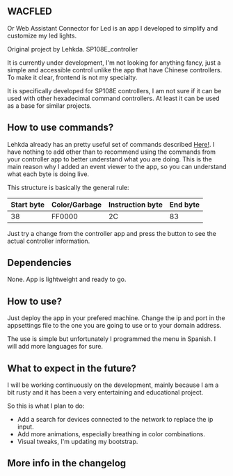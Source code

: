 
## WACFLED

Or Web Assistant Connector for Led is an app I developed to simplify and customize my led lights.

Original project by Lehkda. SP108E_controller

It is currently under development, I'm not looking for anything fancy, just a simple and accessible control unlike the app that have Chinese controllers. To make it clear, frontend is not my specialty.

It is specifically developed for SP108E controllers, I am not sure if it can be used with other hexadecimal command controllers. At least it can be used as a base for similar projects.

## How to use commands?

Lehkda already has an pretty useful set of commands described [Here!](https://github.com/Lehkeda/SP108E_controller/blob/6fe9bed8b593c9bf5cbd25f9f8d585a5c7e32e26/README.md).
I have nothing to add other than to recommend using the commands from your controller app to better understand what you are doing. This is the main reason why I added an event viewer to the app, so you can understand what each byte is doing live.

This structure is basically the general rule:

| Start byte | Color/Garbage | Instruction byte | End byte |
|--|--|--|--|
| 38 | FF0000 | 2C | 83 |

Just try a change from the controller app and press the button to see the actual controller information.

## Dependencies

None. App is lightweight and ready to go.

## How to use?

Just deploy the app in your prefered machine. Change the ip and port in the appsettings file to the one you are going to use or to your domain address.

The use is simple but unfortunately I programmed the menu in Spanish. I will add more languages for sure.

## What to expect in the future?

I will be working continuously on the development, mainly because I am a bit rusty and it has been a very entertaining and educational project.

So this is what I plan to do:
- Add a search for devices connected to the network to replace the ip input.
- Add more animations, especially breathing in color combinations.
- Visual tweaks, I'm updating my bootstrap.
## More info in the changelog
